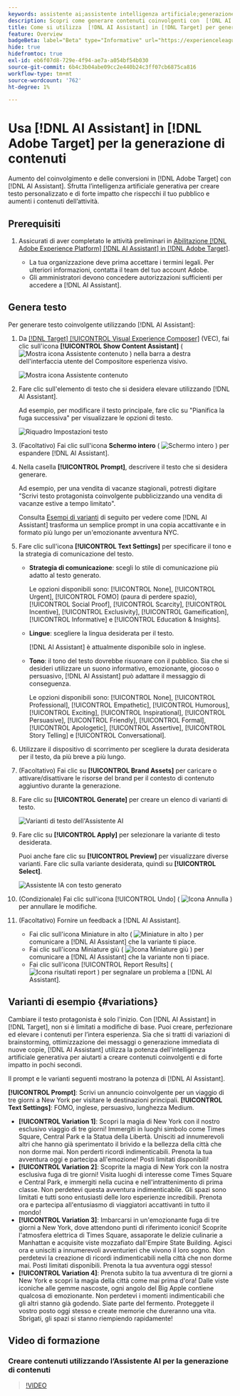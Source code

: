 ```yaml
---
keywords: assistente ai;assistente intelligenza artificiale;generazione contenuti;acceleratore contenuti;generazione contenuti;generare contenuti
description: Scopri come generare contenuti coinvolgenti con  [!DNL AI Assistant].
title: Come si utilizza  [!DNL AI Assistant] in [!DNL Target] per generare contenuti coinvolgenti?
feature: Overview
badgeBeta: label="Beta" type="Informative" url="https://experienceleague.adobe.com/docs/target/using/introduction/intro.html?lang=it#beta newtab=true" tooltip="Cosa sono le funzioni beta in [!DNL Adobe Target]."
hide: true
hidefromtoc: true
exl-id: eb6f07d8-729e-4f94-ae7a-a054bf54b030
source-git-commit: 6b4c3b04abe09cc2e440b24c3ff07cb6875ca816
workflow-type: tm+mt
source-wordcount: '762'
ht-degree: 1%

---
```


# Usa [!DNL AI Assistant] in [!DNL Adobe Target] per la generazione di contenuti

Aumento del coinvolgimento e delle conversioni in [!DNL Adobe Target] con [!DNL AI Assistant]. Sfrutta l’intelligenza artificiale generativa per creare testo personalizzato e di forte impatto che rispecchi il tuo pubblico e aumenti i contenuti dell’attività.

## Prerequisiti

1. Assicurati di aver completato le attività preliminari in [Abilitazione [!DNL Adobe Experience Platform] [!DNL AI Assistant] in [!DNL Adobe Target]](/help/main/c-intro/enabling-ai-assistant.md).

   * La tua organizzazione deve prima accettare i termini legali. Per ulteriori informazioni, contatta il team del tuo account Adobe.
   * Gli amministratori devono concedere autorizzazioni sufficienti per accedere a [!DNL AI Assistant].

## Genera testo

Per generare testo coinvolgente utilizzando [!DNL AI Assistant]:

1. Da [[!DNL Target] [!UICONTROL Visual Experience Composer]](/help/main/c-experiences/c-visual-experience-composer/viztarget-options.md) (VEC), fai clic sull&#39;icona **[!UICONTROL Show Content Assistant]** ( ![Mostra icona Assistente contenuto](/help/main/assets/icons/MagicWand.svg) ) nella barra a destra dell&#39;interfaccia utente del Compositore esperienza visivo.

   ![Mostra icona Assistente contenuto](/help/main/c-intro/assets/ai-assistant-conntet-generation-icon.png)

1. Fare clic sull&#39;elemento di testo che si desidera elevare utilizzando [!DNL AI Assistant].

   Ad esempio, per modificare il testo principale, fare clic su &quot;Pianifica la fuga successiva&quot; per visualizzare le opzioni di testo.

   ![Riquadro Impostazioni testo](/help/main/c-intro/assets/ai-text-settings.png)

1. (Facoltativo) Fai clic sull&#39;icona **Schermo intero** ( ![Schermo intero](/help/main/assets/icons/FullScreen.svg) ) per espandere [!DNL AI Assistant].

1. Nella casella **[!UICONTROL Prompt]**, descrivere il testo che si desidera generare.

   Ad esempio, per una vendita di vacanze stagionali, potresti digitare &quot;Scrivi testo protagonista coinvolgente pubblicizzando una vendita di vacanze estive a tempo limitato&quot;.

   Consulta [Esempi di varianti](#variations) di seguito per vedere come [!DNL AI Assistant] trasforma un semplice prompt in una copia accattivante e in formato più lungo per un&#39;emozionante avventura NYC.

1. Fare clic sull&#39;icona **[!UICONTROL Text Settings]** per specificare il tono e la strategia di comunicazione del testo.

   * **Strategia di comunicazione**: scegli lo stile di comunicazione più adatto al testo generato.

     Le opzioni disponibili sono: [!UICONTROL None], [!UICONTROL Urgent], [!UICONTROL FOMO] (paura di perdere spazio), [!UICONTROL Social Proof], [!UICONTROL Scarcity], [!UICONTROL Incentive], [!UICONTROL Exclusivity], [!UICONTROL Gameification], [!UICONTROL Informative] e [!UICONTROL Education & Insights].

   * **Lingue**: scegliere la lingua desiderata per il testo.

     [!DNL AI Assistant] è attualmente disponibile solo in inglese.

   * **Tono**: il tono del testo dovrebbe risuonare con il pubblico. Sia che si desideri utilizzare un suono informativo, emozionante, giocoso o persuasivo, [!DNL AI Assistant] può adattare il messaggio di conseguenza.

     Le opzioni disponibili sono: [!UICONTROL None], [!UICONTROL Professional], [!UICONTROL Empathetic], [!UICONTROL Humorous], [!UICONTROL Exciting], [!UICONTROL Inspirational], [!UICONTROL Persuasive], [!UICONTROL Friendly], [!UICONTROL Formal], [!UICONTROL Apologetic], [!UICONTROL Assertive], [!UICONTROL &#x200B; Story Telling] e [!UICONTROL Conversational].

1. Utilizzare il dispositivo di scorrimento per scegliere la durata desiderata per il testo, da più breve a più lungo.

1. (Facoltativo) Fai clic su **[!UICONTROL Brand Assets]** per caricare o attivare/disattivare le risorse del brand per il contesto di contenuto aggiuntivo durante la generazione.

1. Fare clic su **[!UICONTROL Generate]** per creare un elenco di varianti di testo.

   ![Varianti di testo dell&#39;Assistente AI](/help/main/c-intro/assets/ai-variations-text.png)

1. Fare clic su **[!UICONTROL Apply]** per selezionare la variante di testo desiderata.

   Puoi anche fare clic su **[!UICONTROL Preview]** per visualizzare diverse varianti. Fare clic sulla variante desiderata, quindi su **[!UICONTROL Select]**.

   ![Assistente IA con testo generato](/help/main/c-intro/assets/ai-text-done.png)

1. (Condizionale) Fai clic sull&#39;icona [!UICONTROL Undo] ( ![Icona Annulla](/help/main/assets/icons/Undo.svg) ) per annullare le modifiche.

1. (Facoltativo) Fornire un feedback a [!DNL AI Assistant].

   * Fai clic sull&#39;icona Miniature in alto ( ![Miniature in alto](/help/main/assets/icons/ThumbUp.svg) ) per comunicare a [!DNL AI Assistant] che la variante ti piace.
   * Fai clic sull&#39;icona Miniature giù ( ![Icona Miniature giù](/help/main/assets/icons/ThumbDown.svg) ) per comunicare a [!DNL AI Assistant] che la variante non ti piace.
   * Fai clic sull&#39;icona [!UICONTROL Report Results] ( ![Icona risultati report](/help/main/assets/icons/Flag.svg) ) per segnalare un problema a [!DNL AI Assistant].

## Varianti di esempio {#variations}

Cambiare il testo protagonista è solo l&#39;inizio. Con [!DNL AI Assistant] in [!DNL Target], non si è limitati a modifiche di base. Puoi creare, perfezionare ed elevare i contenuti per l’intera esperienza. Sia che si tratti di variazioni di brainstorming, ottimizzazione dei messaggi o generazione immediata di nuove copie, [!DNL AI Assistant] utilizza la potenza dell&#39;intelligenza artificiale generativa per aiutarti a creare contenuti coinvolgenti e di forte impatto in pochi secondi.

Il prompt e le varianti seguenti mostrano la potenza di [!DNL AI Assistant].

**[!UICONTROL Prompt]**: Scrivi un annuncio coinvolgente per un viaggio di tre giorni a New York per visitare le destinazioni principali.
**[!UICONTROL Text Settings]**: FOMO, inglese, persuasivo, lunghezza Medium.
* **[!UICONTROL Variation 1]**: Scopri la magia di New York con il nostro esclusivo viaggio di tre giorni! Immergiti in luoghi simbolo come Times Square, Central Park e la Statua della Libertà. Unisciti ad innumerevoli altri che hanno già sperimentato il brivido e la bellezza della città che non dorme mai. Non perderti ricordi indimenticabili. Prenota la tua avventura oggi e partecipa all&#39;emozione! Posti limitati disponibili!
* **[!UICONTROL Variation 2]**: Scoprite la magia di New York con la nostra esclusiva fuga di tre giorni! Visita luoghi di interesse come Times Square e Central Park, e immergiti nella cucina e nell&#39;intrattenimento di prima classe. Non perdetevi questa avventura indimenticabile. Gli spazi sono limitati e tutti sono entusiasti delle loro esperienze incredibili. Prenota ora e partecipa all&#39;entusiasmo di viaggiatori accattivanti in tutto il mondo!
* **[!UICONTROL Variation 3]**: Imbarcarsi in un&#39;emozionante fuga di tre giorni a New York, dove attendono punti di riferimento iconici! Scoprite l&#39;atmosfera elettrica di Times Square, assaporate le delizie culinarie a Manhattan e acquisite viste mozzafiato dall&#39;Empire State Building. Agisci ora e unisciti a innumerevoli avventurieri che vivono il loro sogno. Non perdetevi la creazione di ricordi indimenticabili nella città che non dorme mai. Posti limitati disponibili. Prenota la tua avventura oggi stesso!
* **[!UICONTROL Variation 4]**: Prenota subito la tua avventura di tre giorni a New York e scopri la magia della città come mai prima d&#39;ora! Dalle viste iconiche alle gemme nascoste, ogni angolo del Big Apple contiene qualcosa di emozionante. Non perdetevi i momenti indimenticabili che gli altri stanno già godendo. Siate parte del fermento. Proteggete il vostro posto oggi stesso e create memorie che dureranno una vita. Sbrigati, gli spazi si stanno riempiendo rapidamente!

## Video di formazione

### Creare contenuti utilizzando l’Assistente AI per la generazione di contenuti

>[!VIDEO](https://video.tv.adobe.com/v/3434643/?learn=on&captions=ita">https://video.tv.adobe.com/v/3434643/?learn=on&captions=ita)
